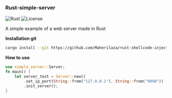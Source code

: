 ### Rust-simple-server
![Rust](https://img.shields.io/badge/made%20with-Rust-red)
![License](https://img.shields.io/github/license/joaoviictorti/RustRedOps)
</br>

A simple example of a web server made in Rust

**Installation git**
```bash
cargo install --git https://github.com/Maherilaza/rust-shellcode-injection
```

**How to use**
```rust
use simple_server::Server;
fn main() {
    let server_test = Server::new()
        .set_ip_port(String::from("127.0.0.1"), String::from("9090"))
        .init_server();
}

```